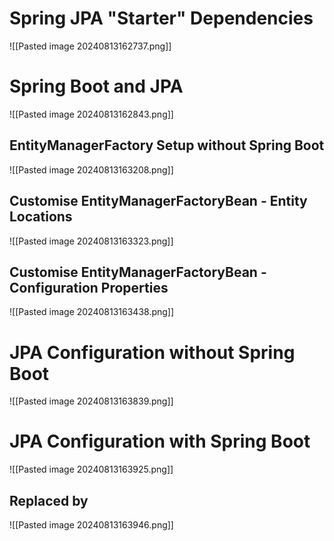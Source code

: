 # Spring JPA "Starter" Dependencies

![[Pasted image 20240813162737.png]]

# Spring Boot and JPA

![[Pasted image 20240813162843.png]]

## EntityManagerFactory Setup without Spring Boot

![[Pasted image 20240813163208.png]]

## Customise EntityManagerFactoryBean - Entity Locations

![[Pasted image 20240813163323.png]]

## Customise EntityManagerFactoryBean - Configuration Properties

![[Pasted image 20240813163438.png]]
# JPA Configuration without Spring Boot

![[Pasted image 20240813163839.png]]

# JPA Configuration with Spring Boot

![[Pasted image 20240813163925.png]]

## Replaced by

![[Pasted image 20240813163946.png]]
